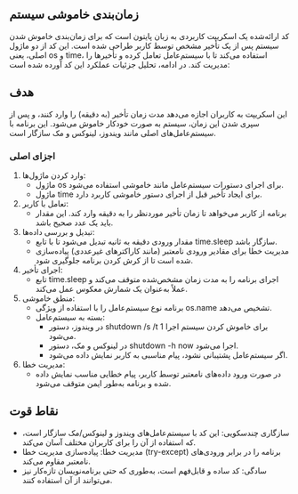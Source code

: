 ## زمان‌بندی خاموشی سیستم
کد ارائه‌شده یک اسکریپت کاربردی به زبان پایتون است که برای زمان‌بندی خاموش شدن سیستم پس از یک تأخیر مشخص توسط کاربر طراحی شده است. این کد از دو ماژول اصلی، یعنی os و time، استفاده می‌کند تا با سیستم‌عامل تعامل کرده و تأخیرها را مدیریت کند. در ادامه، تحلیل جزئیات عملکرد این کد آورده شده است:
## هدف
این اسکریپت به کاربران اجازه می‌دهد مدت زمان تأخیر (به دقیقه) را وارد کنند، و پس از سپری شدن این زمان، سیستم به صورت خودکار خاموش می‌شود. این برنامه با سیستم‌عامل‌های اصلی مانند ویندوز، لینوکس و مک سازگار است.

### اجزای اصلی
1. وارد کردن ماژول‌ها:
   - ماژول os برای اجرای دستورات سیستم‌عامل مانند خاموشی استفاده می‌شود.
   - ماژول time برای ایجاد تأخیر قبل از اجرای دستور خاموشی کاربرد دارد.
2. تعامل با کاربر:
   - برنامه از کاربر می‌خواهد تا زمان تأخیر موردنظر را به دقیقه وارد کند. این مقدار باید یک عدد صحیح باشد.
3. تبدیل و بررسی داده‌ها:
   - مقدار ورودی دقیقه به ثانیه تبدیل می‌شود تا با تابع time.sleep سازگار باشد.
   - مدیریت خطا برای مقادیر ورودی نامعتبر (مانند کاراکترهای غیرعددی) پیاده‌سازی شده است تا از کرش کردن برنامه جلوگیری شود.
4. اجرای تأخیر:
   - تابع time.sleep اجرای برنامه را به مدت زمان مشخص‌شده متوقف می‌کند و عملاً به‌عنوان یک شمارش معکوس عمل می‌کند.
5. منطق خاموشی:
   - برنامه نوع سیستم‌عامل را با استفاده از ویژگی os.name تشخیص می‌دهد.
   - بسته به سیستم‌عامل:
        - در ویندوز، دستور shutdown /s /t 1 برای خاموش کردن سیستم اجرا می‌شود.
        - در لینوکس و مک، دستور shutdown -h now اجرا می‌شود.
        - اگر سیستم‌عامل پشتیبانی نشود، پیام مناسبی به کاربر نمایش داده می‌شود.
6. مدیریت خطا:
   - در صورت ورود داده‌های نامعتبر توسط کاربر، پیام خطایی مناسب نمایش داده شده و برنامه به‌طور ایمن متوقف می‌شود.
## نقاط قوت
   - سازگاری چندسکویی: این کد با سیستم‌عامل‌های ویندوز و لینوکس/مک سازگار است، که استفاده از آن را برای کاربران مختلف آسان می‌کند.
   - مدیریت خطا: پیاده‌سازی مدیریت خطا (try-except) برنامه را در برابر ورودی‌های نامعتبر مقاوم می‌کند.
   - سادگی: کد ساده و قابل‌فهم است، به‌طوری که حتی برنامه‌نویسان تازه‌کار نیز می‌توانند از آن استفاده کنند.
